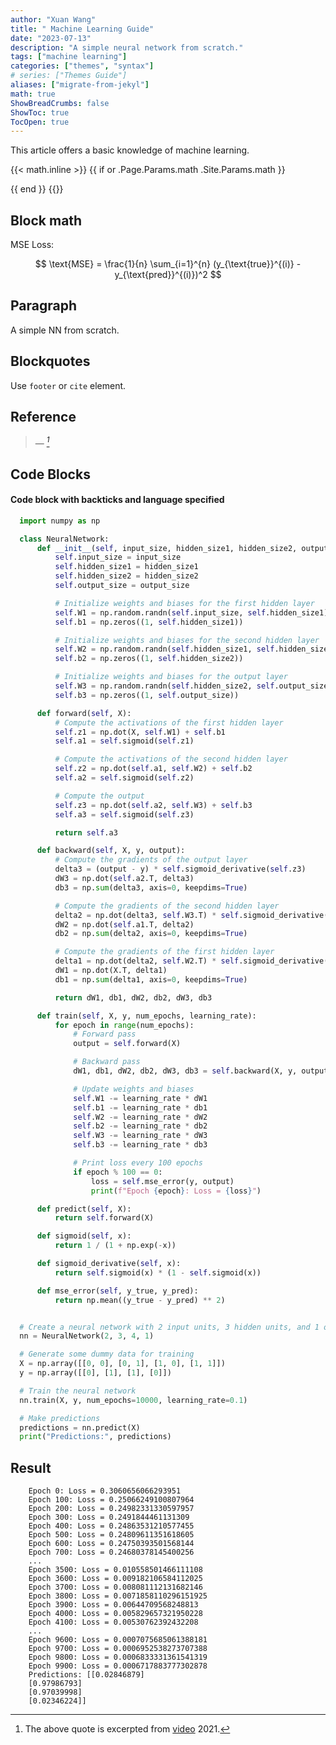 ```yaml
---
author: "Xuan Wang"
title: " Machine Learning Guide"
date: "2023-07-13"
description: "A simple neural network from scratch."
tags: ["machine learning"]
categories: ["themes", "syntax"]
# series: ["Themes Guide"]
aliases: ["migrate-from-jekyl"]
math: true
ShowBreadCrumbs: false
ShowToc: true
TocOpen: true
---
```


This article offers a basic knowledge of machine learning.

<!-- ```bash
{{ if or .Params.math .Site.Params.math }}
{{ partial "math.html" . }}
{{ end }}
``` -->

{{< math.inline >}}
{{ if or .Page.Params.math .Site.Params.math }}

<!-- KaTeX -->
<link rel="stylesheet" href="https://cdn.jsdelivr.net/npm/katex@0.11.1/dist/katex.min.css" integrity="sha384-zB1R0rpPzHqg7Kpt0Aljp8JPLqbXI3bhnPWROx27a9N0Ll6ZP/+DiW/UqRcLbRjq" crossorigin="anonymous">
<script defer src="https://cdn.jsdelivr.net/npm/katex@0.11.1/dist/katex.min.js" integrity="sha384-y23I5Q6l+B6vatafAwxRu/0oK/79VlbSz7Q9aiSZUvyWYIYsd+qj+o24G5ZU2zJz" crossorigin="anonymous"></script>
<script defer src="https://cdn.jsdelivr.net/npm/katex@0.11.1/dist/contrib/auto-render.min.js" integrity="sha384-kWPLUVMOks5AQFrykwIup5lo0m3iMkkHrD0uJ4H5cjeGihAutqP0yW0J6dpFiVkI" crossorigin="anonymous" onload="renderMathInElement(document.body);"></script>
{{ end }}
{{</ math.inline >}}

<!--more-->


## Block math

MSE Loss: 

$$
\text{MSE} = \frac{1}{n} \sum_{i=1}^{n} (y_{\text{true}}^{(i)} - y_{\text{pred}}^{(i)})^2
$$

## Paragraph

A simple NN from scratch.

## Blockquotes

Use `footer` or `cite` element.

## Reference
>
> — <cite>[^1]</cite>

[^1]: The above quote is excerpted from [video](https://www.bilibili.com/video/BV1Au411m7bM) 2021.

<!-- ## Tables

Tables aren't part of the core Markdown spec, but Hugo supports them out-of-the-box.

| Name  | Age |
| ----- | --- |
| Bob   | 27  |
| Alice | 23  |

#### Inline Markdown within tables

| Italics   | Bold     | Code   |
| --------- | -------- | ------ |
| _italics_ | **bold** | `code` | -->

## Code Blocks

#### Code block with backticks and language specified

```python {linenos=true}
  import numpy as np

  class NeuralNetwork:
      def __init__(self, input_size, hidden_size1, hidden_size2, output_size):
          self.input_size = input_size
          self.hidden_size1 = hidden_size1
          self.hidden_size2 = hidden_size2
          self.output_size = output_size

          # Initialize weights and biases for the first hidden layer
          self.W1 = np.random.randn(self.input_size, self.hidden_size1)
          self.b1 = np.zeros((1, self.hidden_size1))

          # Initialize weights and biases for the second hidden layer
          self.W2 = np.random.randn(self.hidden_size1, self.hidden_size2)
          self.b2 = np.zeros((1, self.hidden_size2))

          # Initialize weights and biases for the output layer
          self.W3 = np.random.randn(self.hidden_size2, self.output_size)
          self.b3 = np.zeros((1, self.output_size))

      def forward(self, X):
          # Compute the activations of the first hidden layer
          self.z1 = np.dot(X, self.W1) + self.b1
          self.a1 = self.sigmoid(self.z1)

          # Compute the activations of the second hidden layer
          self.z2 = np.dot(self.a1, self.W2) + self.b2
          self.a2 = self.sigmoid(self.z2)

          # Compute the output
          self.z3 = np.dot(self.a2, self.W3) + self.b3
          self.a3 = self.sigmoid(self.z3)

          return self.a3

      def backward(self, X, y, output):
          # Compute the gradients of the output layer
          delta3 = (output - y) * self.sigmoid_derivative(self.z3)
          dW3 = np.dot(self.a2.T, delta3)
          db3 = np.sum(delta3, axis=0, keepdims=True)

          # Compute the gradients of the second hidden layer
          delta2 = np.dot(delta3, self.W3.T) * self.sigmoid_derivative(self.z2)
          dW2 = np.dot(self.a1.T, delta2)
          db2 = np.sum(delta2, axis=0, keepdims=True)

          # Compute the gradients of the first hidden layer
          delta1 = np.dot(delta2, self.W2.T) * self.sigmoid_derivative(self.z1)
          dW1 = np.dot(X.T, delta1)
          db1 = np.sum(delta1, axis=0, keepdims=True)

          return dW1, db1, dW2, db2, dW3, db3

      def train(self, X, y, num_epochs, learning_rate):
          for epoch in range(num_epochs):
              # Forward pass
              output = self.forward(X)

              # Backward pass
              dW1, db1, dW2, db2, dW3, db3 = self.backward(X, y, output)

              # Update weights and biases
              self.W1 -= learning_rate * dW1
              self.b1 -= learning_rate * db1
              self.W2 -= learning_rate * dW2
              self.b2 -= learning_rate * db2
              self.W3 -= learning_rate * dW3
              self.b3 -= learning_rate * db3

              # Print loss every 100 epochs                                                              
              if epoch % 100 == 0:                                                                       
                  loss = self.mse_error(y, output)                                                  
                  print(f"Epoch {epoch}: Loss = {loss}")

      def predict(self, X):
          return self.forward(X)

      def sigmoid(self, x):
          return 1 / (1 + np.exp(-x))

      def sigmoid_derivative(self, x):
          return self.sigmoid(x) * (1 - self.sigmoid(x))

      def mse_error(self, y_true, y_pred):
          return np.mean((y_true - y_pred) ** 2)


  # Create a neural network with 2 input units, 3 hidden units, and 1 output unit
  nn = NeuralNetwork(2, 3, 4, 1)

  # Generate some dummy data for training
  X = np.array([[0, 0], [0, 1], [1, 0], [1, 1]])
  y = np.array([[0], [1], [1], [0]])

  # Train the neural network
  nn.train(X, y, num_epochs=10000, learning_rate=0.1)

  # Make predictions
  predictions = nn.predict(X)
  print("Predictions:", predictions)
```

## Result

```
    Epoch 0: Loss = 0.3060656066293951
    Epoch 100: Loss = 0.25066249100807964
    Epoch 200: Loss = 0.24982331330597957
    Epoch 300: Loss = 0.2491844461131309
    Epoch 400: Loss = 0.24863531210577455
    Epoch 500: Loss = 0.24809611351618605
    Epoch 600: Loss = 0.24750393501568144
    Epoch 700: Loss = 0.24680378145400256
    ...
    Epoch 3500: Loss = 0.010558501466111108
    Epoch 3600: Loss = 0.009182106584112025
    Epoch 3700: Loss = 0.008081112131682146
    Epoch 3800: Loss = 0.0071858110296151925
    Epoch 3900: Loss = 0.00644709568248813
    Epoch 4000: Loss = 0.005829657321950228
    Epoch 4100: Loss = 0.00530762392432208
    ...
    Epoch 9600: Loss = 0.0007075685061388181
    Epoch 9700: Loss = 0.0006952538273707388
    Epoch 9800: Loss = 0.0006833331361541319
    Epoch 9900: Loss = 0.0006717883777302878
    Predictions: [[0.02846879]
    [0.97986793]
    [0.97039998]
    [0.02346224]]
```
<!-- #### Code block with Hugo's internal highlight shortcode

{{< highlight html >}}

<!doctype html>
<html lang="en">
<head>
  <meta charset="utf-8">
  <title>Example HTML5 Document</title>
</head>
<body>
  <p>Test</p>
</body>
</html>
{{< /highlight >}} -->

<!-- #### Gist

{{< gist spf13 7896402 >}} -->

<!-- ## List Types

#### Ordered List

1. First item
2. Second item
3. Third item

#### Unordered List

-   List item
-   Another item
-   And another item

#### Nested list

-   Fruit
    -   Apple
    -   Orange
    -   Banana
-   Dairy
    -   Milk
    -   Cheese

## Other Elements — abbr, sub, sup, kbd, mark

<abbr title="Graphics Interchange Format">GIF</abbr> is a bitmap image format.

H<sub>2</sub>O

X<sup>n</sup> + Y<sup>n</sup> = Z<sup>n</sup>

Press <kbd><kbd>CTRL</kbd>+<kbd>ALT</kbd>+<kbd>Delete</kbd></kbd> to end the session.

Most <mark>salamanders</mark> are nocturnal, and hunt for insects, worms, and other small creatures. -->
